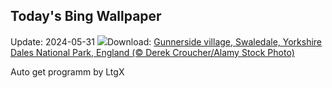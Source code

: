 ## Today's Bing Wallpaper
Update: 2024-05-31
![](https://www.bing.com/th?id=OHR.YorkshireDalesNP_EN-GB7625460348_UHD.jpg&w=1000)Download: [Gunnerside village, Swaledale, Yorkshire Dales National Park, England (© Derek Croucher/Alamy Stock Photo)](https://www.bing.com/th?id=OHR.YorkshireDalesNP_EN-GB7625460348_UHD.jpg)

Auto get programm by LtgX
